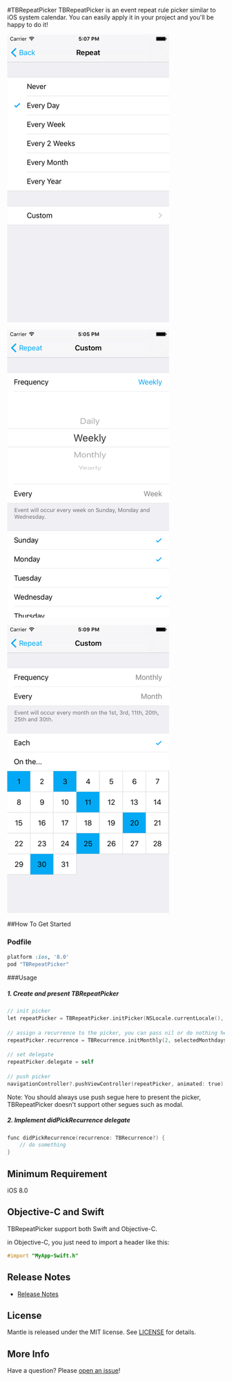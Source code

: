 #TBRepeatPicker
TBRepeatPicker is an event repeat rule picker similar to iOS system calendar. You can easily apply it in your project and you'll be happy to do it!

![Screenshot](Screenshots/screenshot-1.png "Screenshot") 

![Screenshot](Screenshots/screenshot-2.png "Screenshot") 

![Screenshot](Screenshots/screenshot-3.png "Screenshot")

##How To Get Started

### Podfile
```ruby
platform :ios, '8.0'
pod "TBRepeatPicker"
```

###Usage
##### 1. Create and present TBRepeatPicker
```objective-c
// init picker
let repeatPicker = TBRepeatPicker.initPicker(NSLocale.currentLocale(), language: language, tintColor: tbBlueColor())

// assign a recurrence to the picker, you can pass nil or do nothing here when the repeat rule is "Never".
repeatPicker.recurrence = TBRecurrence.initMonthly(2, selectedMonthdays: [3, 17], locale: NSLocale.currentLocale())

// set delegate
repeatPicker.delegate = self

// push picker
navigationController?.pushViewController(repeatPicker, animated: true)
```
Note: You should always use push segue here to present the picker, TBRepeatPicker doesn't support other segues such as modal.

##### 2. Implement didPickRecurrence delegate
```objective-c
func didPickRecurrence(recurrence: TBRecurrence?) {
    // do something
}
```

## Minimum Requirement
 iOS 8.0

## Objective-C and Swift
TBRepeatPicker support both Swift and Objective-C.

 in Objective-C, you just need to import a header like this:
```objective-c
#import "MyApp-Swift.h"
```

## Release Notes
* [Release Notes](https://github.com/hongxinhope/TBRepeatPicker/releases)

## License
Mantle is released under the MIT license. See [LICENSE](https://github.com/hongxinhope/TBRepeatPicker/blob/master/LICENSE.txt) for details.

## More Info
Have a question? Please [open an issue](https://github.com/hongxinhope/TBRepeatPicker/issues/new)!

